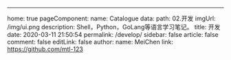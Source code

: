 ---
home: true
pageComponent:
  name: Catalogue
  data:
    path: 02.开发
    imgUrl: /img/ui.png
    description: Shell，Python，GoLang等语言学习笔记。
title: 开发
date: 2020-03-11 21:50:54
permalink: /develop/
sidebar: false
article: false
comment: false
editLink: false
author:
  name: MeiChen
  link: https://github.com/mtl-123

